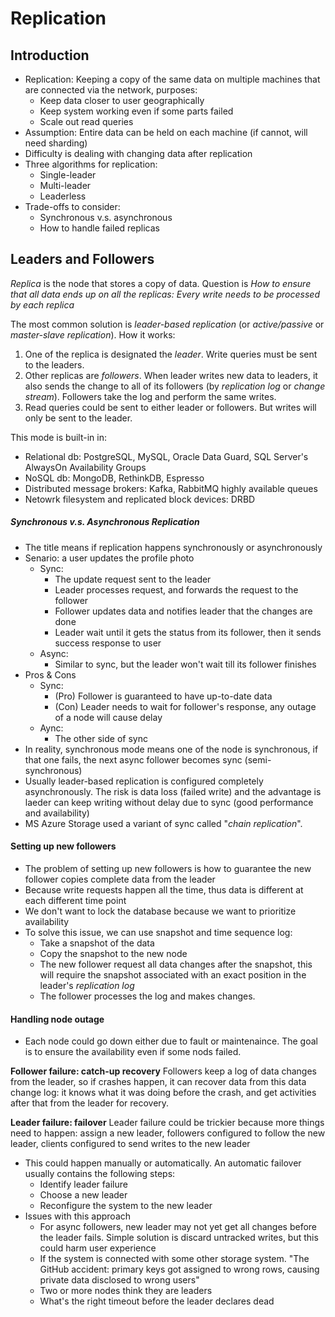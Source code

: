 # Replication

## Introduction
- Replication: Keeping a copy of the same data on multiple machines that are connected via the network, purposes:
    - Keep data closer to user geographically
    - Keep system working even if some parts failed
    - Scale out read queries
- Assumption: Entire data can be held on each machine (if cannot, will need sharding)
- Difficulty is dealing with changing data after replication
- Three algorithms for replication:
    - Single-leader
    - Multi-leader
    - Leaderless
- Trade-offs to consider:
    - Synchronous v.s. asynchronous
    - How to handle failed replicas

## Leaders and Followers
_Replica_ is the node that stores a copy of data. Question is _How to ensure that all data ends up on all the replicas: Every write needs to be processed by each replica_

The most common solution is _leader-based replication_ (or _active/passive_ or _master-slave replication_). How it works:

1. One of the replica is designated the _leader_. Write queries must be sent to the leaders.
2. Other replicas are _followers_. When leader writes new data to leaders, it also sends the change to all of its followers (by _replication log_ or _change stream_). Followers take the log and perform the same writes.
3. Read queries could be sent to either leader or followers. But writes will only be sent to the leader.

This mode is built-in in:

- Relational db: PostgreSQL, MySQL, Oracle Data Guard, SQL Server's AlwaysOn Availability Groups
- NoSQL db: MongoDB, RethinkDB, Espresso
- Distributed message brokers: Kafka, RabbitMQ highly available queues
- Netowrk filesystem and replicated block devices: DRBD

##### Synchronous v.s. Asynchronous Replication
- The title means if replication happens synchronously or asynchronously
- Senario: a user updates the profile photo
    - Sync: 
        - The update request sent to the leader 
        - Leader processes request, and forwards the request to the follower
        - Follower updates data and notifies leader that the changes are done
        - Leader wait until it gets the status from its follower, then it sends success response to user
    - Async:
        - Similar to sync, but the leader won't wait till its follower finishes
- Pros & Cons
    - Sync:
        - (Pro) Follower is guaranteed to have up-to-date data
        - (Con) Leader needs to wait for follower's response, any outage of a node will cause delay
    - Aync: 
        - The other side of sync
- In reality, synchronous mode means one of the node is synchronous, if that one fails, the next async follower becomes sync (semi-synchronous)
- Usually leader-based replication is configured completely asynchronously. The risk is data loss (failed write) and the advantage is laeder can keep writing without delay due to sync (good performance and availability)
- MS Azure Storage used a variant of sync called "*chain replication*".

#### Setting up new followers
- The problem of setting up new followers is how to guarantee the new follower copies complete data from the leader
- Because write requests happen all the time, thus data is different at each different time point
- We don't want to lock the database because we want to prioritize availability
- To solve this issue, we can use snapshot and time sequence log:
    - Take a snapshot of the data
    - Copy the snapshot to the new node
    - The new follower request all data changes after the snapshot, this will require the snapshot associated with an exact position in the leader's *replication log*
    - The follower processes the log and makes changes. 

#### Handling node outage
- Each node could go down either due to fault or maintenaince. The goal is to ensure the availability even if some nods failed.

**Follower failure: catch-up recovery**
Followers keep a log of data changes from the leader, so if crashes happen, it can recover data from this data change log: it knows what it was doing before the crash, and get activities after that from the leader for recovery.

**Leader failure: failover**
Leader failure could be trickier because more things need to happen: assign a new leader, followers configured to follow the new leader, clients configured to send writes to the new leader
- This could happen manually or automatically. An automatic failover usually contains the following steps:
    - Identify leader failure
    - Choose a new leader 
    - Reconfigure the system to the new leader
- Issues with this approach
    - For async followers, new leader may not yet get all changes before the leader fails. Simple solution is discard untracked writes, but this could harm user experience
    - If the system is connected with some other storage system. "The GitHub accident: primary keys got assigned to wrong rows, causing private data disclosed to wrong users"
    - Two or more nodes think they are leaders
    - What's the right timeout before the leader declares dead
